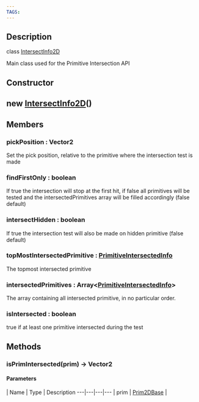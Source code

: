 ```yaml
---
TAGS:
---
```

## Description

class [IntersectInfo2D](/classes/2.0/IntersectInfo2D)

Main class used for the Primitive Intersection API

## Constructor

## new [IntersectInfo2D](/classes/2.0/IntersectInfo2D)()


## Members

### pickPosition : Vector2

Set the pick position, relative to the primitive where the intersection test is made

### findFirstOnly : boolean

If true the intersection will stop at the first hit, if false all primitives will be tested and the intersectedPrimitives array will be filled accordingly (false default)

### intersectHidden : boolean

If true the intersection test will also be made on hidden primitive (false default)

### topMostIntersectedPrimitive : [PrimitiveIntersectedInfo](/classes/2.0/PrimitiveIntersectedInfo)

The topmost intersected primitive

### intersectedPrimitives : Array&lt;[PrimitiveIntersectedInfo](/classes/2.0/PrimitiveIntersectedInfo)&gt;

The array containing all intersected primitive, in no particular order.

### isIntersected : boolean

true if at least one primitive intersected during the test

## Methods

### isPrimIntersected(prim) &rarr; Vector2



#### Parameters
 | Name | Type | Description
---|---|---|---
 | prim | [Prim2DBase](/classes/2.0/Prim2DBase) | 

